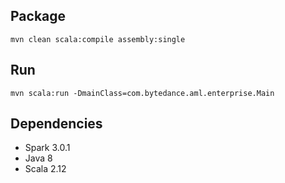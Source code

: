 ## Package
```shell
mvn clean scala:compile assembly:single
```

## Run
```shell
mvn scala:run -DmainClass=com.bytedance.aml.enterprise.Main
```

## Dependencies
* Spark 3.0.1
* Java 8
* Scala 2.12
